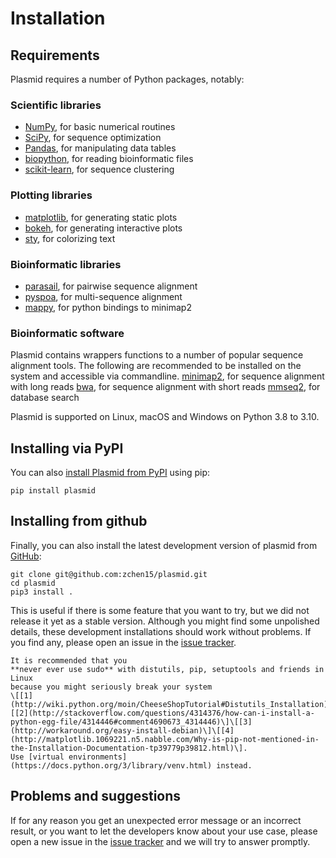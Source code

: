# Installation

## Requirements

Plasmid requires a number of Python packages, notably:

### Scientific libraries
- [NumPy](https://numpy.org/), for basic numerical routines
- [SciPy](https://www.scipy.org/), for sequence optimization
- [Pandas](https://pandas.pydata.org/), for manipulating data tables
- [biopython](https://biopython.org/), for reading bioinformatic files
- [scikit-learn](https://scikit-learn.org/), for sequence clustering

### Plotting libraries
- [matplotlib](https://matplotlib.org/), for generating static plots
- [bokeh](https://docs.bokeh.org/), for generating interactive plots
- [sty](https://pypi.org/project/sty/), for colorizing text

### Bioinformatic libraries
- [parasail](https://pypi.org/project/parasail/), for pairwise sequence alignment
- [pyspoa](https://pypi.org/project/pyspoa/), for multi-sequence alignment
- [mappy](https://pypi.org/project/mappy/), for python bindings to minimap2

### Bioinformatic software
Plasmid contains wrappers functions to a number of popular sequence alignment tools. The following are recommended to be installed on the system and accessible via commandline.
[minimap2](https://github.com/lh3/minimap2), for sequence alignment with long reads
[bwa](https://github.com/lh3/bwa), for sequence alignment with short reads
[mmseq2](https://github.com/soedinglab/MMseqs2), for database search

Plasmid is supported on Linux, macOS and Windows on Python 3.8 to 3.10.

## Installing via PyPI

You can also [install Plasmid from PyPI](https://pypi.org/project/plasmid/) using pip:

```
pip install plasmid
```

## Installing from github

Finally, you can also install the latest development version of plasmid from [GitHub](http://github.com/zchen15/Plasmid):

```
git clone git@github.com:zchen15/plasmid.git
cd plasmid
pip3 install .
```

This is useful if there is some feature that you want to try, but we did not release it yet as a stable version. Although you might find some unpolished details, these development installations should work without problems.
If you find any, please open an issue in the [issue tracker](https://github.com/zchen15/plasmid/issues).

```{warning}
It is recommended that you
**never ever use sudo** with distutils, pip, setuptools and friends in Linux
because you might seriously break your system
\[[1](http://wiki.python.org/moin/CheeseShopTutorial#Distutils_Installation)\]\[[2](http://stackoverflow.com/questions/4314376/how-can-i-install-a-python-egg-file/4314446#comment4690673_4314446)\]\[[3](http://workaround.org/easy-install-debian)\]\[[4](http://matplotlib.1069221.n5.nabble.com/Why-is-pip-not-mentioned-in-the-Installation-Documentation-tp39779p39812.html)\].
Use [virtual environments](https://docs.python.org/3/library/venv.html) instead.
```

## Problems and suggestions

If for any reason you get an unexpected error message or an incorrect result,
or you want to let the developers know about your use case,
please open a new issue in the [issue tracker](https://github.com/zchen15/plasmid/issues)
and we will try to answer promptly.
